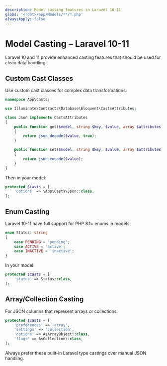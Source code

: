 ```yaml
---
description: Model casting features in Laravel 10-11
globs: '<root>/app/Models/**/*.php'
alwaysApply: false
---
```


# Model Casting – Laravel 10-11

Laravel 10 and 11 provide enhanced casting features that should be used for clean data handling:

## Custom Cast Classes

Use custom cast classes for complex data transformations:

```php
namespace App\Casts;

use Illuminate\Contracts\Database\Eloquent\CastsAttributes;

class Json implements CastsAttributes
{
    public function get($model, string $key, $value, array $attributes)
    {
        return json_decode($value, true);
    }

    public function set($model, string $key, $value, array $attributes)
    {
        return json_encode($value);
    }
}
```

Then in your model:

```php
protected $casts = [
    'options' => \App\Casts\Json::class,
];
```

## Enum Casting

Laravel 10-11 have full support for PHP 8.1+ enums in models:

```php
enum Status: string
{
    case PENDING = 'pending';
    case ACTIVE = 'active';
    case INACTIVE = 'inactive';
}
```

In your model:

```php
protected $casts = [
    'status' => Status::class,
];
```

## Array/Collection Casting

For JSON columns that represent arrays or collections:

```php
protected $casts = [
    'preferences' => 'array',
    'settings' => 'collection',
    'options' => AsArrayObject::class,
    'flags' => AsCollection::class,
];
```

Always prefer these built-in Laravel type castings over manual JSON handling.
